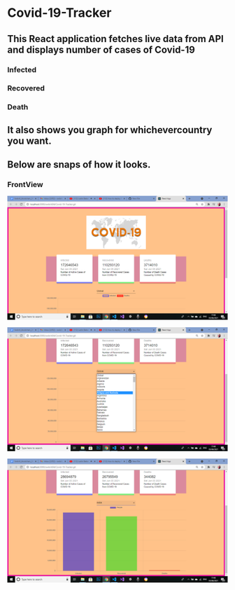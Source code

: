 # Covid-19-Tracker

## This React application fetches live data from API and displays number of cases of Covid-19
### Infected
### Recovered
### Death

## It also shows you graph for whichevercountry you want.

## Below are snaps of how it looks.

### FrontView
![](Screenshot%20(190).png)

![](Screenshot%20(191).png)

![](Screenshot%20(192).png)
